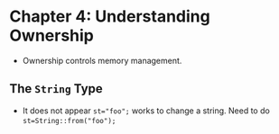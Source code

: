 # Chapter 4: Understanding Ownership

* Ownership controls memory management.

## The `String` Type

* It does not appear `st="foo";` works to change a string. Need to do `st=String::from("foo");`

